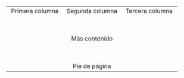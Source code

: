 <table style="width: 100%; text-align: center;">
  <tr>
    <td style="width: 33%;">Primera columna</td>
    <td style="width: 33%;">Segunda columna</td>
    <td style="width: 33%;">Tercera columna</td>
  </tr>
  <tr>
    <td colspan="3" style="width: 100%; padding-top: 50px;">Más contenido</td>
  </tr>
  <tr>
    <td  colspan="3" style="width: 100%; padding-top: 50px;">Pie de página</td>
  </tr>
</table>